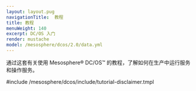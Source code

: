 ```yaml
---
layout: layout.pug
navigationTitle:  教程
title: 教程
menuWeight: 140
excerpt: DC/OS 入门 
render: mustache
model: /mesosphere/dcos/2.0/data.yml
---
```


通过这套有关使用 Mesosphere&reg; DC/OS&trade; 的教程，了解如何在生产中运行服务和操作服务。

#include /mesosphere/dcos/include/tutorial-disclaimer.tmpl
